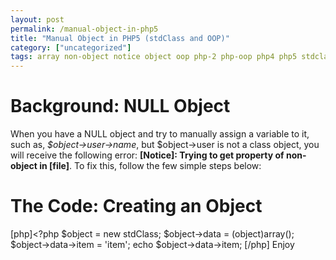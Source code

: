 ```yaml
---
layout: post
permalink: /manual-object-in-php5
title: "Manual Object in PHP5 (stdClass and OOP)"
category: ["uncategorized"]
tags: array non-object notice object oop php-2 php-oop php4 php5 stdclass stdobject trying-to-get-propert trying-to-get-property-of-non-object-in type-casting typecasting unknown warning
---
```

# Background: NULL Object
When you have a NULL object and try to manually assign a variable to it, such as, _$object->user->name_, but $object->user is not a class object, you will receive the following error: **[Notice]: Trying to get property of non-object in [file]**. To fix this, follow the few simple steps below:
# The Code: Creating an Object
[php]<?php $object = new stdClass;
$object->data = (object)array(); $object->data->item = 'item'; echo $object->data->item; [/php] Enjoy